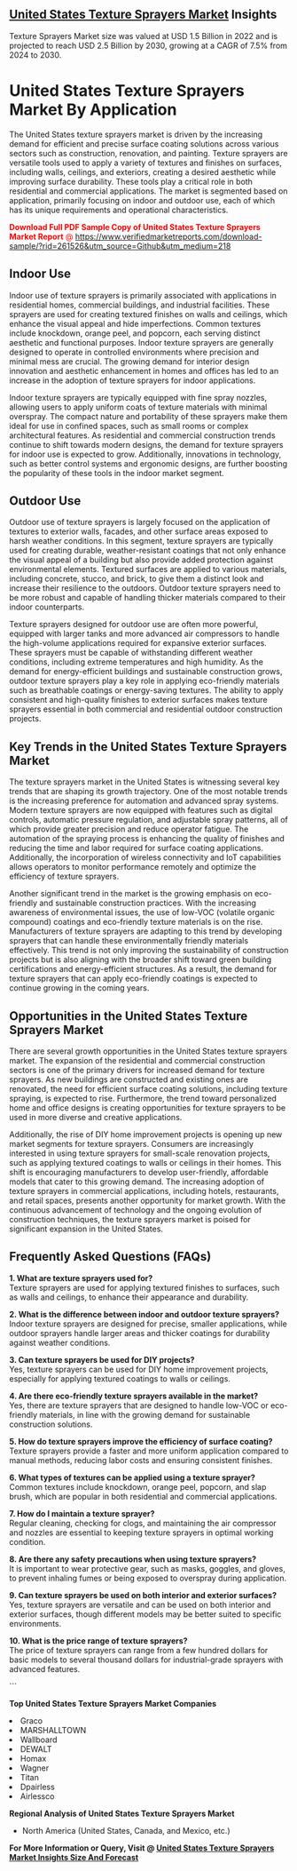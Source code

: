 <h2><a href="https://www.verifiedmarketreports.com/download-sample/?rid=261526&amp;utm_source=Github&amp;utm_medium=218" target="_blank">United States Texture Sprayers Market</a> Insights</h2><p>Texture Sprayers Market size was valued at USD 1.5 Billion in 2022 and is projected to reach USD 2.5 Billion by 2030, growing at a CAGR of 7.5% from 2024 to 2030.</p><p> <h1>United States Texture Sprayers Market By Application</h1> <p>The United States texture sprayers market is driven by the increasing demand for efficient and precise surface coating solutions across various sectors such as construction, renovation, and painting. Texture sprayers are versatile tools used to apply a variety of textures and finishes on surfaces, including walls, ceilings, and exteriors, creating a desired aesthetic while improving surface durability. These tools play a critical role in both residential and commercial applications. The market is segmented based on application, primarily focusing on indoor and outdoor use, each of which has its unique requirements and operational characteristics.</p> <p><p><span class=""><span style="color: #ff0000;"><strong>Download Full PDF Sample Copy of United States Texture Sprayers Market Report</strong> @ </span><a href="https://www.verifiedmarketreports.com/download-sample/?rid=261526&amp;utm_source=Github&amp;utm_medium=218" target="_blank">https://www.verifiedmarketreports.com/download-sample/?rid=261526&amp;utm_source=Github&amp;utm_medium=218</a></span></p></p> <h2>Indoor Use</h2> <p>Indoor use of texture sprayers is primarily associated with applications in residential homes, commercial buildings, and industrial facilities. These sprayers are used for creating textured finishes on walls and ceilings, which enhance the visual appeal and hide imperfections. Common textures include knockdown, orange peel, and popcorn, each serving distinct aesthetic and functional purposes. Indoor texture sprayers are generally designed to operate in controlled environments where precision and minimal mess are crucial. The growing demand for interior design innovation and aesthetic enhancement in homes and offices has led to an increase in the adoption of texture sprayers for indoor applications.</p> <p>Indoor texture sprayers are typically equipped with fine spray nozzles, allowing users to apply uniform coats of texture materials with minimal overspray. The compact nature and portability of these sprayers make them ideal for use in confined spaces, such as small rooms or complex architectural features. As residential and commercial construction trends continue to shift towards modern designs, the demand for texture sprayers for indoor use is expected to grow. Additionally, innovations in technology, such as better control systems and ergonomic designs, are further boosting the popularity of these tools in the indoor market segment.</p> <h2>Outdoor Use</h2> <p>Outdoor use of texture sprayers is largely focused on the application of textures to exterior walls, facades, and other surface areas exposed to harsh weather conditions. In this segment, texture sprayers are typically used for creating durable, weather-resistant coatings that not only enhance the visual appeal of a building but also provide added protection against environmental elements. Textured surfaces are applied to various materials, including concrete, stucco, and brick, to give them a distinct look and increase their resilience to the outdoors. Outdoor texture sprayers need to be more robust and capable of handling thicker materials compared to their indoor counterparts.</p> <p>Texture sprayers designed for outdoor use are often more powerful, equipped with larger tanks and more advanced air compressors to handle the high-volume applications required for expansive exterior surfaces. These sprayers must be capable of withstanding different weather conditions, including extreme temperatures and high humidity. As the demand for energy-efficient buildings and sustainable construction grows, outdoor texture sprayers play a key role in applying eco-friendly materials such as breathable coatings or energy-saving textures. The ability to apply consistent and high-quality finishes to exterior surfaces makes texture sprayers essential in both commercial and residential outdoor construction projects.</p> <h2>Key Trends in the United States Texture Sprayers Market</h2> <p>The texture sprayers market in the United States is witnessing several key trends that are shaping its growth trajectory. One of the most notable trends is the increasing preference for automation and advanced spray systems. Modern texture sprayers are now equipped with features such as digital controls, automatic pressure regulation, and adjustable spray patterns, all of which provide greater precision and reduce operator fatigue. The automation of the spraying process is enhancing the quality of finishes and reducing the time and labor required for surface coating applications. Additionally, the incorporation of wireless connectivity and IoT capabilities allows operators to monitor performance remotely and optimize the efficiency of texture sprayers.</p> <p>Another significant trend in the market is the growing emphasis on eco-friendly and sustainable construction practices. With the increasing awareness of environmental issues, the use of low-VOC (volatile organic compound) coatings and eco-friendly texture materials is on the rise. Manufacturers of texture sprayers are adapting to this trend by developing sprayers that can handle these environmentally friendly materials effectively. This trend is not only improving the sustainability of construction projects but is also aligning with the broader shift toward green building certifications and energy-efficient structures. As a result, the demand for texture sprayers that can apply eco-friendly coatings is expected to continue growing in the coming years.</p> <h2>Opportunities in the United States Texture Sprayers Market</h2> <p>There are several growth opportunities in the United States texture sprayers market. The expansion of the residential and commercial construction sectors is one of the primary drivers for increased demand for texture sprayers. As new buildings are constructed and existing ones are renovated, the need for efficient surface coating solutions, including texture spraying, is expected to rise. Furthermore, the trend toward personalized home and office designs is creating opportunities for texture sprayers to be used in more diverse and creative applications.</p> <p>Additionally, the rise of DIY home improvement projects is opening up new market segments for texture sprayers. Consumers are increasingly interested in using texture sprayers for small-scale renovation projects, such as applying textured coatings to walls or ceilings in their homes. This shift is encouraging manufacturers to develop user-friendly, affordable models that cater to this growing demand. The increasing adoption of texture sprayers in commercial applications, including hotels, restaurants, and retail spaces, presents another opportunity for market growth. With the continuous advancement of technology and the ongoing evolution of construction techniques, the texture sprayers market is poised for significant expansion in the United States.</p> <h2>Frequently Asked Questions (FAQs)</h2> <p><strong>1. What are texture sprayers used for?</strong><br>Texture sprayers are used for applying textured finishes to surfaces, such as walls and ceilings, to enhance their appearance and durability.</p> <p><strong>2. What is the difference between indoor and outdoor texture sprayers?</strong><br>Indoor texture sprayers are designed for precise, smaller applications, while outdoor sprayers handle larger areas and thicker coatings for durability against weather conditions.</p> <p><strong>3. Can texture sprayers be used for DIY projects?</strong><br>Yes, texture sprayers can be used for DIY home improvement projects, especially for applying textured coatings to walls or ceilings.</p> <p><strong>4. Are there eco-friendly texture sprayers available in the market?</strong><br>Yes, there are texture sprayers that are designed to handle low-VOC or eco-friendly materials, in line with the growing demand for sustainable construction solutions.</p> <p><strong>5. How do texture sprayers improve the efficiency of surface coating?</strong><br>Texture sprayers provide a faster and more uniform application compared to manual methods, reducing labor costs and ensuring consistent finishes.</p> <p><strong>6. What types of textures can be applied using a texture sprayer?</strong><br>Common textures include knockdown, orange peel, popcorn, and slap brush, which are popular in both residential and commercial applications.</p> <p><strong>7. How do I maintain a texture sprayer?</strong><br>Regular cleaning, checking for clogs, and maintaining the air compressor and nozzles are essential to keeping texture sprayers in optimal working condition.</p> <p><strong>8. Are there any safety precautions when using texture sprayers?</strong><br>It is important to wear protective gear, such as masks, goggles, and gloves, to prevent inhaling fumes or being exposed to overspray during application.</p> <p><strong>9. Can texture sprayers be used on both interior and exterior surfaces?</strong><br>Yes, texture sprayers are versatile and can be used on both interior and exterior surfaces, though different models may be better suited to specific environments.</p> <p><strong>10. What is the price range of texture sprayers?</strong><br>The price of texture sprayers can range from a few hundred dollars for basic models to several thousand dollars for industrial-grade sprayers with advanced features.</p> ```</p><p><strong>Top United States Texture Sprayers Market Companies</strong></p><div data-test-id=""><p><li>Graco</li><li> MARSHALLTOWN</li><li> Wallboard</li><li> DEWALT</li><li> Homax</li><li> Wagner</li><li> Titan</li><li> Dpairless</li><li> Airlessco</li></p><div><strong>Regional Analysis of&nbsp;United States Texture Sprayers Market</strong></div><ul><li dir="ltr"><p dir="ltr">North America&nbsp;(United States, Canada, and Mexico, etc.)</p></li></ul><p><strong>For More Information or Query, Visit @&nbsp;</strong><strong><a href="https://www.verifiedmarketreports.com/product/texture-sprayers-market/?utm_source=Github&amp;utm_medium=218" target="_blank">United States Texture Sprayers Market Insights Size And Forecast</a></strong></p></div>
